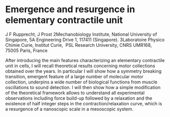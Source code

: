 # Emergence and resurgence in elementary contractile unit
J F Rupprecht, J Prost
2Mechanobiology Institute, National University of Singapore, 5A Engineering Drive 1,
117411 (Singapore). 3Laboratoire Physico Chimie Curie, Institut Curie,
 PSL Research University, CNRS UMR168, 75005 Paris, France

After introducing the main features characterizing an elementary contractile unit in
cells, I will recall theoretical results concerning motor collections obtained over the
years. In particular I will show how a symmetry breaking transition, emergent feature of a
large number of molecular motor collection, underpins a wide number of biological
functions from muscle oscillations to sound detection. I will then show how a simple
modification of the theoretical framework allows to understand all experimental
observations including force build-up followed by a relaxation and the existence of half
integer steps in the contraction/relaxation curve, which is a resurgence of a nanoscopic
scale in a mesoscopic system.



 

